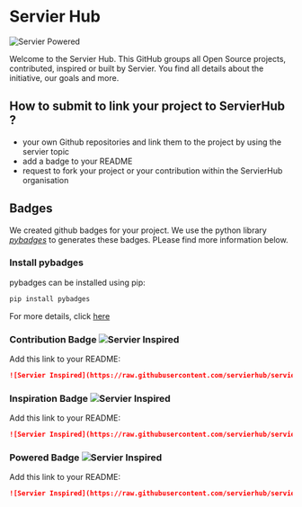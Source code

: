 # Servier Hub

![Servier Powered](https://raw.githubusercontent.com/servierhub/sh-charter/main/badges/powered.svg)

Welcome to the Servier Hub. This GitHub groups all Open Source projects, contributed, inspired or built by Servier.
You find all details about the initiative, our goals and more.

## How to submit to link your project to ServierHub ?

* your own Github repositories and link them to the project by using the servier topic
* add a badge to your README
* request to fork your project or your contribution within the ServierHub organisation

## Badges

We created github badges for your project. We use the python library [*pybadges*](https://github.com/google/pybadges)
to generates these badges. PLease find more information below.

### Install pybadges

pybadges can be installed using pip:

```bash
pip install pybadges
```

For more details, click [here](https://github.com/google/pybadges)

### Contribution Badge ![Servier Inspired](https://raw.githubusercontent.com/servierhub/sh-charter/main/badges/contributed.svg)

Add this link to your README:

```markdown
![Servier Inspired](https://raw.githubusercontent.com/servierhub/servierhub-charter/main/badges/contributed.svg)
```

### Inspiration Badge ![Servier Inspired](https://raw.githubusercontent.com/servierhub/sh-charter/main/badges/inspired.svg)

Add this link to your README:

```markdown
![Servier Inspired](https://raw.githubusercontent.com/servierhub/servierhub-charter/main/badges/inspired.svg)
```

### Powered Badge ![Servier Inspired](https://raw.githubusercontent.com/servierhub/sh-charter/main/badges/powered.svg)

Add this link to your README:

```markdown
![Servier Inspired](https://raw.githubusercontent.com/servierhub/servierhub-charter/main/badges/powered.svg)
```

